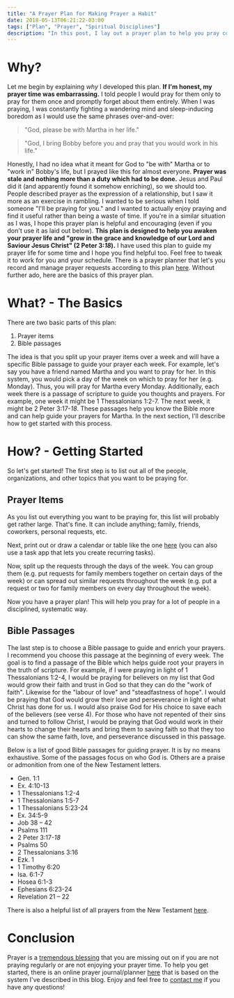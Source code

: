 ```yaml
---
title: "A Prayer Plan for Making Prayer a Habit"
date: 2018-05-13T06:21:22-03:00
tags: ["Plan", "Prayer", "Spiritual Disciplines"]
description: "In this post, I lay out a prayer plan to help you pray consistently, passionately, and scripturally."
---
```


# Why?

Let me begin by explaining *why* I developed this plan. **If I'm honest, my prayer time was embarrassing.** I told people I would pray for them only to pray for them once and promptly forget about them entirely. When I was praying, I was constantly fighting a wandering mind and sleep-inducing boredom as I would use the same phrases over-and-over:

> "God, please be with Martha in her life."

> "God, I bring Bobby before you and pray that you would work in his life."

Honestly, I had no idea what it meant for God to "be with" Martha or to "work in" Bobby's life, but I prayed like this for almost everyone. **Prayer was stale and nothing more than a duty which had to be done.** Jesus and Paul did it (and apparently found it somehow enriching), so we should too. People described prayer as the expression of a relationship, but I saw it more as an exercise in rambling. I wanted to be serious when I told someone "I'll be praying for you." and I wanted to actually enjoy praying and find it useful rather than being a waste of time. If you're in a similar situation as I was, I hope this prayer plan is helpful and encouraging (even if you don't use it as laid out below). **This plan is designed to help you awaken your prayer life and "grow in the grace and knowledge of our Lord and Saviour Jesus Christ" (2 Peter 3:*18*).** I have used this plan to guide my prayer life for some time and I hope you find helpful too. Feel free to tweak it to work for you and your schedule. There is a prayer planner that let's you record and manage prayer requests according to this plan [here](http://prayer.hightower.space/). Without further ado, here are the basics of this prayer plan.

# What? - The Basics

There are two basic parts of this plan:

1. Prayer items
2. Bible passages

The idea is that you split up your prayer items over a week and will have a specific Bible passage to guide your prayer each week. For example, let's say you have a friend named Martha and you want to pray for her. In this system, you would pick a day of the week on which to pray for her (e.g. Monday). Thus, you will pray for Martha every Monday. Additionally, each week there is a passage of scripture to guide you thoughts and prayers. For example, one week it might be 1 Thessalonians 1:2-7. The next week, it might be 2 Peter 3:17-*18*. These passages help you know the Bible more and can help guide your prayers for Martha. In the next section, I'll describe how to get started with this process.

# How? - Getting Started

So let's get started! The first step is to list out all of the people, organizations, and other topics that you want to be praying for.

## Prayer Items

As you list out everything you want to be praying for, this list will probably get rather large. That's fine. It can include anything; family, friends, coworkers, personal requests, etc.

Next, print out or draw a calendar or table like the one [here](https://www.calendarlabs.com/templates/blank/monthly-calendar-landscape-color-sunday.pdf) (you can also use a task app that lets you create recurring tasks).

Now, split up the requests through the days of the week. You can group them (e.g. put requests for family members together on certain days of the week) or can spread out similar requests throughout the week (e.g. put a request or two for family members on every day throughout the week).

Now you have a prayer plan! This will help you pray for a lot of people in a disciplined, systematic way.

## Bible Passages

The last step is to choose a Bible passage to guide and enrich your prayers. I recommend you choose this passage at the beginning of every week. The goal is to find a passage of the Bible which helps guide root your prayers in the truth of scripture. For example, if I were praying in light of 1 Thessalonians 1:2-4, I would be praying for believers on my list that God would grow their faith and trust in God so that they can do the "work of faith". Likewise for the "labour of love" and "steadfastness of hope". I would be praying that God would grow their love and perseverance in light of what Christ has done for us. I would also praise God for His choice to save each of the believers (see verse 4). For those who have not repented of their sins and turned to follow Christ, I would be praying that God would work in their hearts to change their hearts and bring them to saving faith so that they too can show the same faith, love, and perseverance discussed in this passage.

Below is a list of good Bible passages for guiding prayer. It is by no means exhaustive. Some of the passages focus on who God is. Others are a praise or admonition from one of the New Testament letters.

- Gen. 1:1
- Ex. 4:10-13
- 1 Thessalonians 1:2-4
- 1 Thessalonians 1:5-7
- 1 Thessalonians 5:23-24
- Ex. 34:5-9
- Job 38 – 42
- Psalms 111
- 2 Peter 3:17-*18*
- Psalms 50
- 2 Thessalonians 3:16
- Ezk. 1
- 1 Timothy 6:20
- Isa. 6:1-7
- Hosea 6:1-3
- Ephesians 6:23-24
- Revelation 21 – 22

There is also a helpful list of all prayers from the New Testament [here](https://www.desiringgod.org/articles/what-should-we-pray-for).

# Conclusion

Prayer is a [tremendous blessing](../../posts/why-pray/) that you are missing out on if you are not praying regularly or are not enjoying your prayer time. To help you get started, there is an online prayer journal/planner [here](http://prayer.hightower.space/) that is based on the system I've described in this blog. Enjoy and feel free to [contact me](https://hightower.space/contact/) if you have any questions!
